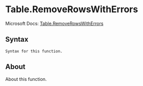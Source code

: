 # Table.RemoveRowsWithErrors

Microsoft Docs: [Table.RemoveRowsWithErrors](https://docs.microsoft.com/en-us/powerquery-m/table-removerowswitherrors)

## Syntax

```
Syntax for this function.
```

## About

About this function.

